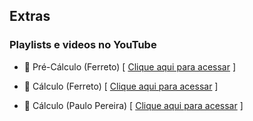 ## Extras

### Playlists e videos no YouTube

- 🎥 Pré-Cálculo (Ferreto)  [ [Clique aqui para acessar](https://www.youtube.com/watch?v=SPZqQ5qn3P0&list=PL6oFLDTrOyYiNx4HmlLQakGHTSizaCAIW) ]

- 🎥 Cálculo (Ferreto) [ [Clique aqui para acessar](https://www.youtube.com/watch?v=DkCHV5Kbx4o&list=PLTPg64KdGgYhACfQUtMf3CuhWOfLoTf_a) ]

- 🎥 Cálculo (Paulo Pereira) [ [Clique aqui para acessar](https://www.youtube.com/watch?v=jQI0bsCtdws&list=PLEfwqyY2ox86LhxKybOY3_IG-7R5herLC) ]
